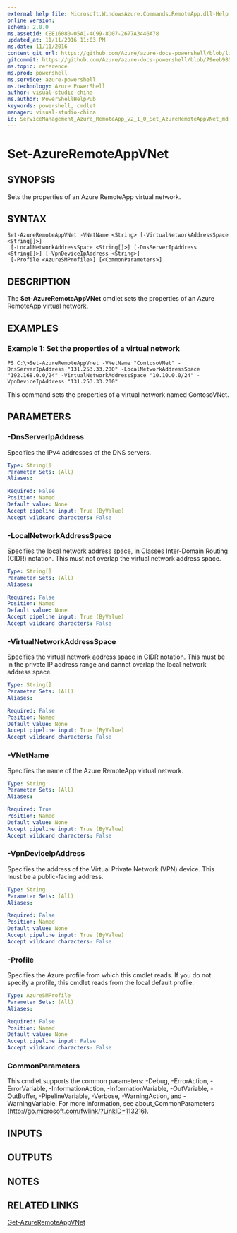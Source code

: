 ```yaml
---
external help file: Microsoft.WindowsAzure.Commands.RemoteApp.dll-Help.xml
online version: 
schema: 2.0.0
ms.assetid: CEE16080-05A1-4C99-8D07-2677A3446A78
updated_at: 11/11/2016 11:03 PM
ms.date: 11/11/2016
content_git_url: https://github.com/Azure/azure-docs-powershell/blob/live/azureps-cmdlets-docs/ServiceManagement/Azure.RemoteApp/v2.1.0/Set-AzureRemoteAppVNet.md
gitcommit: https://github.com/Azure/azure-docs-powershell/blob/79eeb985ea480979357fb4695832a0c3d29a48bf/azureps-cmdlets-docs/ServiceManagement/Azure.RemoteApp/v2.1.0/Set-AzureRemoteAppVNet.md
ms.topic: reference
ms.prod: powershell
ms.service: azure-powershell
ms.technology: Azure PowerShell
author: visual-studio-china
ms.author: PowerShellHelpPub
keywords: powershell, cmdlet
manager: visual-studio-china
id: ServiceManagement_Azure_RemoteApp_v2_1_0_Set_AzureRemoteAppVNet_md
---
```


# Set-AzureRemoteAppVNet

## SYNOPSIS
Sets the properties of an Azure RemoteApp virtual network.

## SYNTAX

```
Set-AzureRemoteAppVNet -VNetName <String> [-VirtualNetworkAddressSpace <String[]>]
 [-LocalNetworkAddressSpace <String[]>] [-DnsServerIpAddress <String[]>] [-VpnDeviceIpAddress <String>]
 [-Profile <AzureSMProfile>] [<CommonParameters>]
```

## DESCRIPTION
The **Set-AzureRemoteAppVNet** cmdlet sets the properties of an Azure RemoteApp virtual network.

## EXAMPLES

### Example 1: Set the properties of a virtual network
```
PS C:\>Set-AzureRemoteAppVnet -VNetName "ContosoVNet" -DnsServerIpAddress "131.253.33.200" -LocalNetworkAddressSpace "192.168.0.0/24" -VirtualNetworkAddressSpace "10.10.0.0/24" -VpnDeviceIpAddress "131.253.33.200"
```

This command sets the properties of a virtual network named ContosoVNet.

## PARAMETERS

### -DnsServerIpAddress
Specifies the IPv4 addresses of the DNS servers.

```yaml
Type: String[]
Parameter Sets: (All)
Aliases: 

Required: False
Position: Named
Default value: None
Accept pipeline input: True (ByValue)
Accept wildcard characters: False
```

### -LocalNetworkAddressSpace
Specifies the local network address space, in Classes Inter-Domain Routing (CIDR) notation.
This must not overlap the virtual network address space.

```yaml
Type: String[]
Parameter Sets: (All)
Aliases: 

Required: False
Position: Named
Default value: None
Accept pipeline input: True (ByValue)
Accept wildcard characters: False
```

### -VirtualNetworkAddressSpace
Specifies the virtual network address space in CIDR notation.
This must be in the private IP address range and cannot overlap the local network address space.

```yaml
Type: String[]
Parameter Sets: (All)
Aliases: 

Required: False
Position: Named
Default value: None
Accept pipeline input: True (ByValue)
Accept wildcard characters: False
```

### -VNetName
Specifies the name of the Azure RemoteApp virtual network.

```yaml
Type: String
Parameter Sets: (All)
Aliases: 

Required: True
Position: Named
Default value: None
Accept pipeline input: True (ByValue)
Accept wildcard characters: False
```

### -VpnDeviceIpAddress
Specifies the address of the Virtual Private Network (VPN) device.
This must be a public-facing address.

```yaml
Type: String
Parameter Sets: (All)
Aliases: 

Required: False
Position: Named
Default value: None
Accept pipeline input: True (ByValue)
Accept wildcard characters: False
```

### -Profile
Specifies the Azure profile from which this cmdlet reads.
If you do not specify a profile, this cmdlet reads from the local default profile.

```yaml
Type: AzureSMProfile
Parameter Sets: (All)
Aliases: 

Required: False
Position: Named
Default value: None
Accept pipeline input: False
Accept wildcard characters: False
```

### CommonParameters
This cmdlet supports the common parameters: -Debug, -ErrorAction, -ErrorVariable, -InformationAction, -InformationVariable, -OutVariable, -OutBuffer, -PipelineVariable, -Verbose, -WarningAction, and -WarningVariable. For more information, see about_CommonParameters (http://go.microsoft.com/fwlink/?LinkID=113216).

## INPUTS

## OUTPUTS

## NOTES

## RELATED LINKS

[Get-AzureRemoteAppVNet](xref:ServiceManagement/Azure.RemoteApp/v2.1.0/Get-AzureRemoteAppVNet.md)


